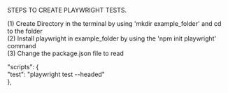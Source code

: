 STEPS TO CREATE PLAYWRIGHT TESTS.</br>

(1) Create Directory in the terminal by using 'mkdir example_folder' and cd to the folder</br>
(2) Install playwright in example_folder by using the 'npm init playwright' command </br>
(3) Change the package.json file to read </br>

"scripts": { </br>
    "test": "playwright test --headed" </br>
},

